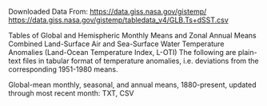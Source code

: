 Downloaded Data From:
https://data.giss.nasa.gov/gistemp/ 
https://data.giss.nasa.gov/gistemp/tabledata_v4/GLB.Ts+dSST.csv

Tables of Global and Hemispheric Monthly Means and Zonal Annual Means
Combined Land-Surface Air and Sea-Surface Water Temperature Anomalies (Land-Ocean Temperature Index, L-OTI)
The following are plain-text files in tabular format of temperature anomalies, i.e. deviations from the corresponding 1951-1980 means.

Global-mean monthly, seasonal, and annual means, 1880-present, updated through most recent month: TXT, CSV